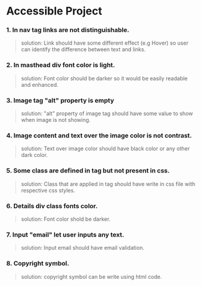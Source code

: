 # Accessible Project

### 1. In nav tag links are not distinguishable.
> solution: Link should have some different effect (e.g Hover) so user can identify the difference between text and links.

### 2. In masthead div font color is light.
> solution: Font color should be darker so it would be easily readable and enhanced.

### 3. Image tag "alt" property is empty
> solution: "alt" property of image tag should have some value to show when image is not showing.

### 4. Image content and text over the image color is not contrast.
> solution: Text over image color should have black color or any other dark color.

### 5. Some class are defined in tag but not present in css.
> solution: Class that are applied in tag should have write in css file with respective css styles.

### 6. Details div class fonts color.
> solution: Font color shold be darker.

### 7. Input "email" let user inputs any text.
> solution: Input email should have email validation.

### 8. Copyright symbol.
> solution: copyright symbol can be write using html code.

